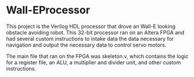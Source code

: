 # Wall-EProcessor
This project is the Verilog HDL processor that drove an Wall-E looking obstacle avoiding robot.  This 32-bit processor ran on an Altera FPGA and had several custom instructions to intake data the data necessary for navigation and output the necessary data to control servo motors.  

The main file that ran on the FPGA was skeleton.v, which contains the logic for a register file, an ALU, a multiplier and divider unit, and other custom instructions.  
